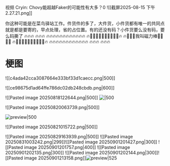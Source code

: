 视频 Cryin: Chovy能超越Faker的可能性有大多？0
![[截屏2025-08-15 下午2.27.21.png]]

你这种可能是在菜鸟驿站工作。件货件的多了，大件货，小件货都有唯一的共同点就是都是要寄的，早点处理，省的占位置。有的还没有码？小件货要么没有码，要么码撕了
🔥🔥🔥 🔥🔥🔥
🔥🔥🔥🔥🔥🔥🔥🔥🔥🔥🔥🔥
🔥🔋🔋🔋🔋🔋🔋🔋🔋🔋🔋🔥
🔥🔋🔋🔋我叫磁力棒🔋🔋🔋🔥
🔥🔋🔋🔋🔋🔋🔋🔋🔋🔋🔋🔥
🔥🔥🔥🔥🔥🔥🔥🔥🔥🔥🔥🔥
🔥🔥🔥 🔥🔥🔥

# 梗图
![[c4ada42cca3087664e333bf33d1caecc.png|500]]

![[ce98675d1ad64ffe786dc02db248cbdb.png|600]]

![[Pasted image 20250818122644.png|500]]
![|500](https://pic1.zhimg.com/50/v2-de0945b5bcbb7eafd00607222382e40c_720w.jpg?source=2c26e567)

![[Pasted image 20250820063739.png|500]]


![preview|500](https://pic4.zhimg.com/v2-25acf49890c0f2d15861cbc503620cdf_r.jpg)

![[Pasted image 20250821015722.png|500]]

![[Pasted image 20250829163939.png|500]] 
![[Pasted image 20250831003242.png|299]]![[Pasted image 20250901201427.png|300]]
![[Pasted image 20250901201757.png|400]]
![[Pasted image 20250901202135.png|300]]
![[Pasted image 20250901202144.png|300]]![[Pasted image 20250901213158.png]]![preview|525](https://picx.zhimg.com/100/v2-0d03b9fd774b42959c8fe48d6846b795_r.jpg)